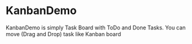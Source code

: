 # KanbanDemo
KanbanDemo is simply Task Board with ToDo and Done Tasks. You can move (Drag and Drop) task like Kanban board 
